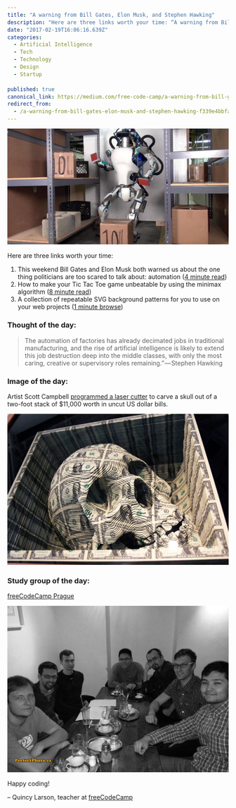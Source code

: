 ```yaml
---
title: "A warning from Bill Gates, Elon Musk, and Stephen Hawking"
description: "Here are three links worth your time: “A warning from Bill Gates, Elon Musk, and Stephen Hawking” is published by Quincy Larson in freeCodeCamp.org"
date: "2017-02-19T16:06:16.639Z"
categories: 
  - Artificial Intelligence
  - Tech
  - Technology
  - Design
  - Startup

published: true
canonical_link: https://medium.com/free-code-camp/a-warning-from-bill-gates-elon-musk-and-stephen-hawking-f339e4bbfa9d
redirect_from:
  - /a-warning-from-bill-gates-elon-musk-and-stephen-hawking-f339e4bbfa9d
---
```


![](./asset-1.jpeg)

Here are three links worth your time:

1.  This weekend Bill Gates and Elon Musk both warned us about the one thing politicians are too scared to talk about: automation ([4 minute read](http://bit.ly/2lwufB8))
2.  How to make your Tic Tac Toe game unbeatable by using the minimax algorithm ([8 minute read](http://bit.ly/2lyYub8))
3.  A collection of repeatable SVG background patterns for you to use on your web projects ([1 minute browse](http://bit.ly/2m0NNLN))

### Thought of the day:

> The automation of factories has already decimated jobs in traditional manufacturing, and the rise of artificial intelligence is likely to extend this job destruction deep into the middle classes, with only the most caring, creative or supervisory roles remaining.” — Stephen Hawking

### Image of the day:

Artist Scott Campbell [programmed a laser cutter](http://bit.ly/2lZlXPV) to carve a skull out of a two-foot stack of $11,000 worth in uncut US dollar bills.

![](./asset-2.jpeg)

### Study group of the day:

[freeCodeCamp Prague](http://bit.ly/2lyPkLO)

![](./asset-3.jpeg)

Happy coding!

– Quincy Larson, teacher at [freeCodeCamp](http://bit.ly/2j7Q1dN)
